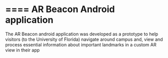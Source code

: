 ====
AR Beacon Android application
====

The AR Beacon android application was developed as a prototype to help visitors (to the University of Florida)
navigate around campus and, view and process essential information about important landmarks in a custom AR view in their app


